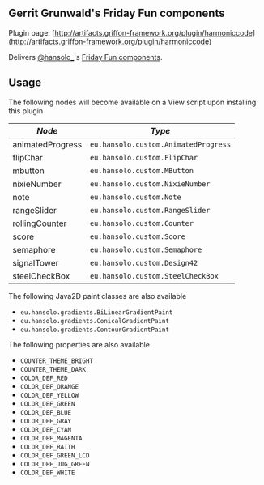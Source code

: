 
Gerrit Grunwald's Friday Fun components
---------------------------------------

Plugin page: [http://artifacts.griffon-framework.org/plugin/harmoniccode](http://artifacts.griffon-framework.org/plugin/harmoniccode)


Delivers [@hansolo_][1]'s [Friday Fun components][2].

Usage
-----

The following nodes will become available on a View script upon installing this plugin

| *Node*           | *Type*                               |
| ---------------- | ------------------------------------ |
| animatedProgress | `eu.hansolo.custom.AnimatedProgress` |
| flipChar         | `eu.hansolo.custom.FlipChar`         |
| mbutton          | `eu.hansolo.custom.MButton`          |
| nixieNumber      | `eu.hansolo.custom.NixieNumber`      |
| note             | `eu.hansolo.custom.Note`             |
| rangeSlider      | `eu.hansolo.custom.RangeSlider`      |
| rollingCounter   | `eu.hansolo.custom.Counter`          |
| score            | `eu.hansolo.custom.Score`            |
| semaphore        | `eu.hansolo.custom.Semaphore`        |
| signalTower      | `eu.hansolo.custom.Design42`         |
| steelCheckBox    | `eu.hansolo.custom.SteelCheckBox`    |

The following Java2D paint classes are also available
 
 * `eu.hansolo.gradients.BiLinearGradientPaint`
 * `eu.hansolo.gradients.ConicalGradientPaint`
 * `eu.hansolo.gradients.ContourGradientPaint`
 
The following properties are also available

 * `COUNTER_THEME_BRIGHT`
 * `COUNTER_THEME_DARK`
 * `COLOR_DEF_RED`
 * `COLOR_DEF_ORANGE`
 * `COLOR_DEF_YELLOW`
 * `COLOR_DEF_GREEN`
 * `COLOR_DEF_BLUE`
 * `COLOR_DEF_GRAY`
 * `COLOR_DEF_CYAN`
 * `COLOR_DEF_MAGENTA`
 * `COLOR_DEF_RAITH`
 * `COLOR_DEF_GREEN_LCD`
 * `COLOR_DEF_JUG_GREEN`
 * `COLOR_DEF_WHITE`

[1]: http://twitter.com/hansolo_
[2]: http://harmoniccode.blogspot.com/

